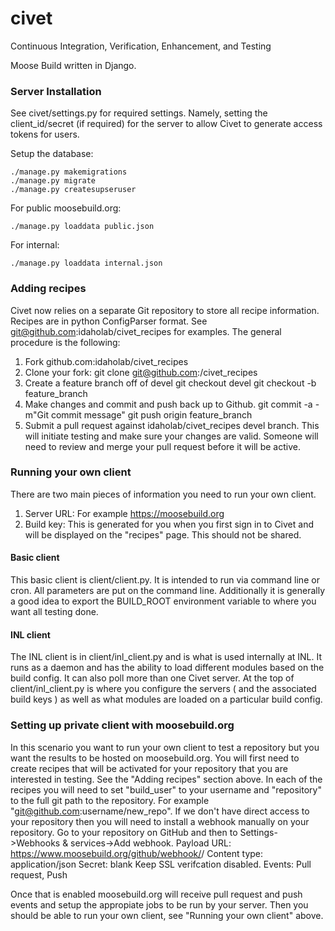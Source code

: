 # civet
Continuous Integration, Verification, Enhancement, and Testing

Moose Build written in Django.

### Server Installation

See civet/settings.py for required settings. Namely, setting the client_id/secret (if required) for the server to allow
Civet to generate access tokens for users.

Setup the database:

    ./manage.py makemigrations
    ./manage.py migrate
    ./manage.py createsupseruser

For public moosebuild.org:

    ./manage.py loaddata public.json

For internal:

    ./manage.py loaddata internal.json


### Adding recipes

Civet now relies on a separate Git repository to store all recipe information.
Recipes are in python ConfigParser format.
See git@github.com:idaholab/civet_recipes for examples.
The general procedure is the following:

1. Fork github.com:idaholab/civet_recipes
2. Clone your fork:
    git clone git@github.com:<username>/civet_recipes
3. Create a feature branch off of devel
    git checkout devel
    git checkout -b feature_branch
4. Make changes and commit and push back up to Github.
    git commit -a -m"Git commit message"
    git push origin feature_branch
5. Submit a pull request against idaholab/civet_recipes devel branch. This will
initiate testing and make sure your changes are valid. Someone will need to review
and merge your pull request before it will be active.

### Running your own client

There are two main pieces of information you need to run your own client.
1. Server URL: For example https://moosebuild.org
2. Build key: This is generated for you when you first sign in to Civet and will
be displayed on the "recipes" page. This should not be shared.

#### Basic client

This basic client is client/client.py. It is intended to run via command line or cron. All
parameters are put on the command line. Additionally it is generally a good idea to export
the BUILD_ROOT environment variable to where you want all testing done.

#### INL client

The INL client is in client/inl_client.py and is what is used internally at INL. It runs as a daemon and has the ability
to load different modules based on the build config. It can also poll more than one Civet
server. At the top of client/inl_client.py is where you configure the servers ( and the associated build keys ) as well
as what modules are loaded on a particular build config.

### Setting up private client with moosebuild.org

In this scenario you want to run your own client to test a repository but you
want the results to be hosted on moosebuild.org.
You will first need to create recipes that will be activated for your
repository that you are interested in testing. See the "Adding recipes" section above.
In each of the recipes you will need to set "build_user" to your username and "repository"
to the full git path to the repository. For example "git@github.com:username/new_repo".
If we don't have direct access to your repository then you will need to install a webhook
manually on your repository. Go to your repository on GitHub and then to Settings->Webhooks & services->Add webhook.
Payload URL: https://www.moosebuild.org/github/webhook/<build key>/
Content type: application/json
Secret: blank
Keep SSL verifcation disabled.
Events: Pull request, Push

Once that is enabled moosebuild.org will receive pull request and push events and setup the appropiate jobs to be run
by your server.
Then you should be able to run your own client, see "Running your own client" above.

